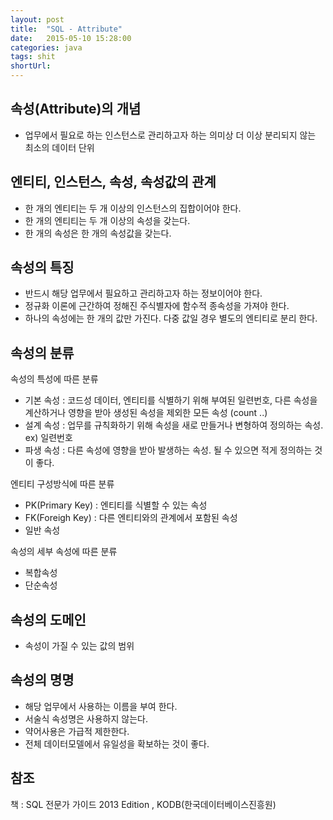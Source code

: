 ```yaml
---
layout: post
title:  "SQL - Attribute"
date:   2015-05-10 15:28:00
categories: java
tags: shit
shortUrl: 
---
```


속성(Attribute)의 개념
---------------- 
* 업무에서 필요로 하는 인스턴스로 관리하고자 하는 의미상 더 이상 분리되지 않는 최소의 데이터 단위

엔티티, 인스턴스, 속성, 속성값의 관계
---------------- 
* 한 개의 엔티티는 두 개 이상의 인스턴스의 집합이어야 한다.
* 한 개의 엔티티는 두 개 이상의 속성을 갖는다.
* 한 개의 속성은 한 개의 속성값을 갖는다.

속성의 특징
---------------- 
* 반드시 해당 업무에서 필요하고 관리하고자 하는 정보이어야 한다.
* 정규화 이론에 근간하여 정해진 주식별자에 함수적 종속성을 가져야 한다.
* 하나의 속성에는 한 개의 값만 가진다. 다중 값일 경우 별도의 엔티티로 분리 한다.

속성의 분류
---------------- 
속성의 특성에 따른 분류

* 기본 속성 : 코드성 데이터, 엔티티를 식별하기 위해 부여된 일련번호, 다른 속성을 계산하거나 영향을 받아 생성된 속성을 제외한 모든 속성 (count ..)
* 설계 속성 : 업무를 규칙화하기 위해 속성을 새로 만들거나 변형하여 정의하는 속성. ex) 일련번호
* 파생 속성 : 다른 속성에 영향을 받아 발생하는 속성. 될 수 있으면 적게 정의하는 것이 좋다.

엔티티 구성방식에 따른 분류

* PK(Primary Key) : 엔티티를 식별할 수 있는 속성
* FK(Foreigh Key) : 다른 엔티티와의 관계에서 포함된 속성
* 일반 속성

속성의 세부 속성에 따른 분류

* 복합속성
* 단순속성


속성의 도메인
---------------- 
* 속성이 가질 수 있는 값의 범위

속성의 명명
---------------- 
* 해당 업무에서 사용하는 이름을 부여 한다.
* 서술식 속성명은 사용하지 않는다.
* 약어사용은 가급적 제한한다.
* 전체 데이터모델에서 유일성을 확보하는 것이 좋다.

참조
---------------- 
책 : SQL 전문가 가이드 2013 Edition , KODB(한국데이터베이스진흥원)
